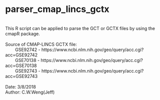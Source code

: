 # parser_cmap_lincs_gctx
<br>
This R script can be applied to parse the GCT or GCTX files by using the cmapR package.<br>
<br>
Source of CMAP-LINCS GCTX file:<br>
&nbsp;&nbsp;&nbsp;&nbsp;&nbsp;&nbsp;&nbsp;&nbsp;GSE92742 - https://www.ncbi.nlm.nih.gov/geo/query/acc.cgi?acc=GSE92742<br>
&nbsp;&nbsp;&nbsp;&nbsp;&nbsp;&nbsp;&nbsp;&nbsp;GSE70138 - https://www.ncbi.nlm.nih.gov/geo/query/acc.cgi?acc=GSE70138<br>
&nbsp;&nbsp;&nbsp;&nbsp;&nbsp;&nbsp;&nbsp;&nbsp;GSE92743 - https://www.ncbi.nlm.nih.gov/geo/query/acc.cgi?acc=GSE92743<br>
<br>
Date: 3/8/2018<br>
Author: C.W.Weng(Jeff)<br>

